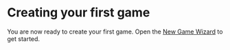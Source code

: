 # Creating your first game

You are now ready to create your first game.  Open the [New Game Wizard](../wizards/new-game-wizard.md) to get started.
